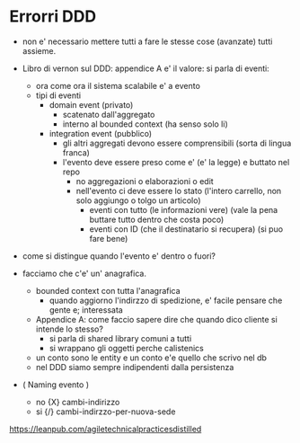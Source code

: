 # Errorri DDD

- non e' necessario mettere tutti a fare le stesse cose (avanzate) tutti assieme.
- Libro di vernon sul DDD: appendice A e' il valore: si parla di eventi:
    - ora come ora il sistema scalabile e' a evento
    - tipi di eventi
        - domain event (privato)
            - scatenato dall'aggregato
            - interno al bounded context (ha senso solo li)
        - integration event (pubblico)
            - gli altri aggregati devono essere comprensibili (sorta di lingua franca)
            - l'evento deve essere preso come e' (e' la legge) e buttato nel repo
                - no aggregazioni o elaborazioni o edit
                - nell'evento ci deve essere lo stato (l'intero carrello, non solo aggiungo o tolgo un articolo)
                    - eventi con tutto (le informazioni vere) (vale la pena buttare tutto dentro che costa poco)
                    - eventi con ID (che il destinatario si recupera) (si puo fare bene)

- come si distingue quando l'evento e' dentro o fuori?
- facciamo che c'e' un' anagrafica.
    - bounded context con tutta l'anagrafica
        - quando aggiorno l'indirzzo di spedizione, e' facile pensare che gente e; interessata
    - Appendice A: come faccio sapere dire che quando dico cliente si intende lo stesso?
        - si parla di shared library comuni a tutti
        - si wrappano gli oggetti perche calistenics
    - un conto sono le entity e un conto e'e quello che scrivo nel db
    - nel DDD siamo sempre indipendenti dalla persistenza
    
- ( Naming evento )
    - no {X} cambi-indirizzo
    - si {/} cambi-indirzzo-per-nuova-sede

https://leanpub.com/agiletechnicalpracticesdistilled